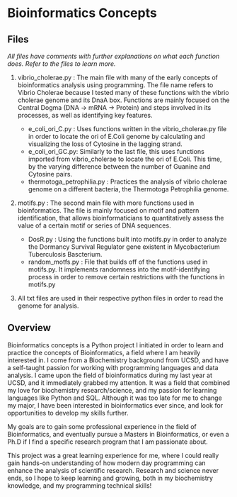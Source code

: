 # Bioinformatics Concepts

## Files
*All files have comments with further explanations on what each function does. Refer to the files to learn more.*

1) vibrio_cholerae.py : The main file with many of the early concepts of bioinformatics analysis using programming. 
The file name refers to Vibrio Cholerae because I tested many of these functions with the vibrio cholerae genome and its DnaA box.
Functions are mainly focused on the Central Dogma (DNA -> mRNA -> Protein) and steps involved in its processes, as well as identifying key features.
    - e_coli_ori_C.py : Uses functions written in the vibrio_cholerae.py file in order to locate the ori of E.Coli genome by calculating and visualizing the loss of Cytosine in the lagging strand.
    - e_coli_ori_GC.py: Similarly to the last file, this uses functions imported from vibrio_cholerae to locate the ori of E.Coli. This time, by the varying difference between the number of Guanine and Cytosine pairs.
    - thermotoga_petrophilia.py : Practices the analysis of vibrio cholerae genome on a different bacteria, the Thermotoga Petrophilia genome.
  
2) motifs.py : The second main file with more functions used in bioinformatics. The file is mainly focused on motif and pattern identification, that allows bioinformaticians to quantitatively 
assess the value of a certain motif or series of DNA sequences.
    - DosR.py : Using the functions built into motifs.py in order to analyze the Dormancy Survival Regulator gene existent in Mycobacterium Tuberculosis Bascterium.
    - random_motfs.py : File that builds off of the functions used in motifs.py. It implements randomness into the motif-identifying process in order to remove certain restrictions with the functions in motifs.py

3) All txt files are used in their respective python files in order to read the genome for analysis.

## Overview
Bioinformatics concepts is a Python project I initiated in order to learn and practice the concepts of Bioinformatics, a field where I am heavily interested in.
I come from a Biochemistry background from UCSD, and have a self-taught passion for working with programming languages and data analysis.
I came upon the field of bioinformatics during my last year at UCSD, and it immediately grabbed my attention. 
It was a field that combined my love for biochemistry research/science, and my passion for learning languages like Python and SQL.
Although it was too late for me to change my major, I have been interested in bioinformatics ever since, and look for opportunities to develop my skills further. 

My goals are to gain some professional experience in the field of Bioinformatics, and eventually pursue a Masters in Bioinformatics, or even a Ph.D if I find a specific research program that I am passionate about.

This project was a great learning experience for me, where I could really gain hands-on understanding of how modern day programming can enhance the analysis of scientific research.
Research and science never ends, so I hope to keep learning and growing, both in my biochemistry knowledge, and my programming technical skills!
